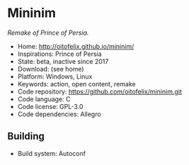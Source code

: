 # Mininim

_Remake of Prince of Persia._

- Home: http://oitofelix.github.io/mininim/
- Inspirations: Prince of Persia
- State: beta, inactive since 2017
- Download: (see home)
- Platform: Windows, Linux
- Keywords: action, open content, remake
- Code repository: https://github.com/oitofelix/mininim.git
- Code language: C
- Code license: GPL-3.0
- Code dependencies: Allegro

## Building

- Build system: Autoconf
